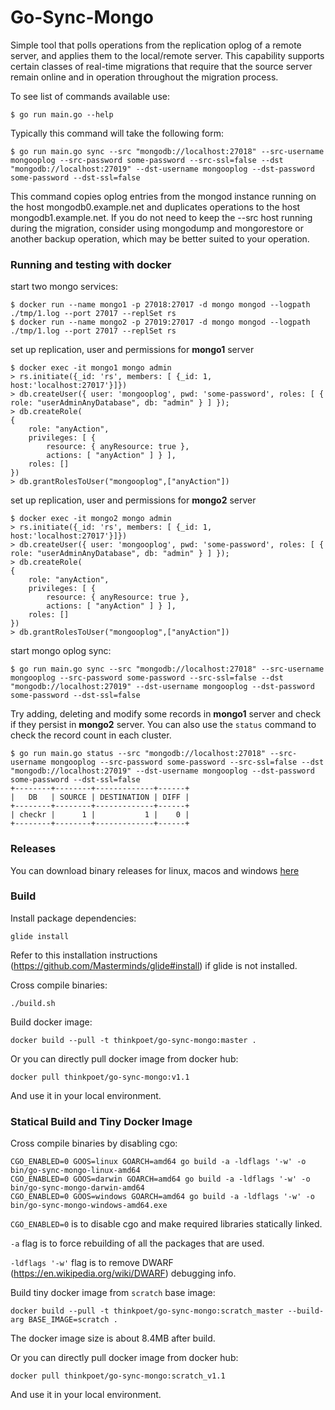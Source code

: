 # Go-Sync-Mongo

Simple tool that polls operations from the replication oplog of a remote server, and applies them to the local/remote server. This capability supports certain classes of real-time migrations that require that the source server remain online and in operation throughout the migration process.

To see list of commands available use:
```
$ go run main.go --help
```

Typically this command will take the following form:
```
$ go run main.go sync --src "mongodb://localhost:27018" --src-username mongooplog --src-password some-password --src-ssl=false --dst "mongodb://localhost:27019" --dst-username mongooplog --dst-password some-password --dst-ssl=false
```

This command copies oplog entries from the mongod instance running on the host mongodb0.example.net and duplicates operations to the host mongodb1.example.net. If you do not need to keep the --src host running during the migration, consider using mongodump and mongorestore or another backup operation, which may be better suited to your operation.

### Running and testing with docker

start two mongo services:
```
$ docker run --name mongo1 -p 27018:27017 -d mongo mongod --logpath ./tmp/1.log --port 27017 --replSet rs
$ docker run --name mongo2 -p 27019:27017 -d mongo mongod --logpath ./tmp/1.log --port 27017 --replSet rs
```

set up replication, user and permissions for **mongo1** server
```
$ docker exec -it mongo1 mongo admin
> rs.initiate({_id: 'rs', members: [ {_id: 1, host:'localhost:27017'}]})
> db.createUser({ user: 'mongooplog', pwd: 'some-password', roles: [ { role: "userAdminAnyDatabase", db: "admin" } ] });
> db.createRole( 
{ 
    role: "anyAction", 
    privileges: [ { 
        resource: { anyResource: true }, 
        actions: [ "anyAction" ] } ], 
    roles: []
})
> db.grantRolesToUser("mongooplog",["anyAction"])
```

set up replication, user and permissions for **mongo2** server
```
$ docker exec -it mongo2 mongo admin
> rs.initiate({_id: 'rs', members: [ {_id: 1, host:'localhost:27017'}]})
> db.createUser({ user: 'mongooplog', pwd: 'some-password', roles: [ { role: "userAdminAnyDatabase", db: "admin" } ] });
> db.createRole( 
{ 
    role: "anyAction", 
    privileges: [ { 
        resource: { anyResource: true }, 
        actions: [ "anyAction" ] } ], 
    roles: []
})
> db.grantRolesToUser("mongooplog",["anyAction"])
```

start mongo oplog sync:
```
$ go run main.go sync --src "mongodb://localhost:27018" --src-username mongooplog --src-password some-password --src-ssl=false --dst "mongodb://localhost:27019" --dst-username mongooplog --dst-password some-password --dst-ssl=false
```

Try adding, deleting and modify some records in **mongo1** server and check if they persist in **mongo2** server. You can also use the `status` command to check the record count in each cluster.
```
$ go run main.go status --src "mongodb://localhost:27018" --src-username mongooplog --src-password some-password --src-ssl=false --dst "mongodb://localhost:27019" --dst-username mongooplog --dst-password some-password --dst-ssl=false
+--------+--------+-------------+------+
|   DB   | SOURCE | DESTINATION | DIFF |
+--------+--------+-------------+------+
| checkr |      1 |           1 |    0 |
+--------+--------+-------------+------+
```

### Releases
You can download binary releases for linux, macos and windows [here](https://github.com/checkr/go-sync-mongo/releases)

### Build
Install package dependencies:
```
glide install
```
Refer to this installation instructions (https://github.com/Masterminds/glide#install) if glide is not installed.

Cross compile binaries:
```
./build.sh
```

Build docker image:
```
docker build --pull -t thinkpoet/go-sync-mongo:master .
```

Or you can directly pull docker image from docker hub:
```
docker pull thinkpoet/go-sync-mongo:v1.1
```
And use it in your local environment.

### Statical Build and Tiny Docker Image
Cross compile binaries by disabling cgo:
```
CGO_ENABLED=0 GOOS=linux GOARCH=amd64 go build -a -ldflags '-w' -o bin/go-sync-mongo-linux-amd64
CGO_ENABLED=0 GOOS=darwin GOARCH=amd64 go build -a -ldflags '-w' -o bin/go-sync-mongo-darwin-amd64
CGO_ENABLED=0 GOOS=windows GOARCH=amd64 go build -a -ldflags '-w' -o bin/go-sync-mongo-windows-amd64.exe
```

```CGO_ENABLED=0``` is to disable cgo and make required libraries statically linked.

```-a``` flag is to force rebuilding of all the packages that are used.

```-ldflags '-w'``` flag is to remove DWARF (https://en.wikipedia.org/wiki/DWARF) debugging info.

Build tiny docker image from ```scratch``` base image:
```
docker build --pull -t thinkpoet/go-sync-mongo:scratch_master --build-arg BASE_IMAGE=scratch .
```

The docker image size is about 8.4MB after build.

Or you can directly pull docker image from docker hub:
```
docker pull thinkpoet/go-sync-mongo:scratch_v1.1
```
And use it in your local environment.
